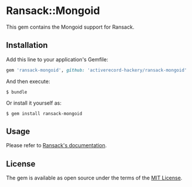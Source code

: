 # Ransack::Mongoid

This gem contains the Mongoid support for Ransack.

## Installation

Add this line to your application's Gemfile:

```ruby
gem 'ransack-mongoid', github: 'activerecord-hackery/ransack-mongoid'
```

And then execute:

    $ bundle

Or install it yourself as:

    $ gem install ransack-mongoid

## Usage

Please refer to [Ransack's documentation](github.com/activerecord-hackery/ransack).


## License

The gem is available as open source under the terms of the [MIT License](https://opensource.org/licenses/MIT).
